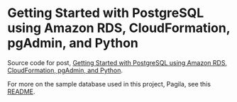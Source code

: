 # Getting Started with PostgreSQL using Amazon RDS, CloudFormation, pgAdmin, and Python
Source code for post, [Getting Started with PostgreSQL using Amazon RDS, CloudFormation, pgAdmin, and Python](https://programmaticponderings.com/2019/08/09/getting-started-with-postgresql-using-amazon-rds-cloudformation-pgadmin-and-python/).

For more on the sample database used in this project, Pagila, see this [README](https://github.com/devrimgunduz/pagila/blob/master/README.md).